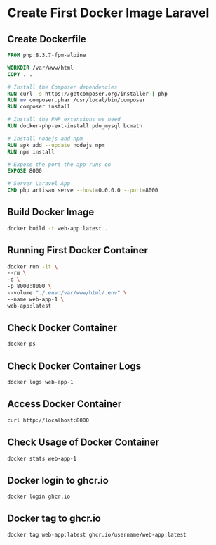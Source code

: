 # Create First Docker Image Laravel

## Create Dockerfile

```Dockerfile
FROM php:8.3.7-fpm-alpine

WORKDIR /var/www/html
COPY . .

# Install the Composer dependencies
RUN curl -s https://getcomposer.org/installer | php
RUN mv composer.phar /usr/local/bin/composer
RUN composer install

# Install the PHP extensions we need
RUN docker-php-ext-install pdo_mysql bcmath

# Install nodejs and npm
RUN apk add --update nodejs npm
RUN npm install

# Expose the port the app runs on
EXPOSE 8000

# Server Laravel App
CMD php artisan serve --host=0.0.0.0 --port=8000
```

## Build Docker Image

```bash
docker build -t web-app:latest .
```

## Running First Docker Container

```bash
docker run -it \
--rm \
-d \
-p 8000:8000 \
--volume "./.env:/var/www/html/.env" \
--name web-app-1 \
web-app:latest
```

## Check Docker Container

```bash
docker ps
```

## Check Docker Container Logs

```bash
docker logs web-app-1
```

## Access Docker Container

```bash
curl http://localhost:8000
```

## Check Usage of Docker Container

```bash
docker stats web-app-1
```

## Docker login to ghcr.io

```bash
docker login ghcr.io
```

## Docker tag to ghcr.io

```bash
docker tag web-app:latest ghcr.io/username/web-app:latest
```
